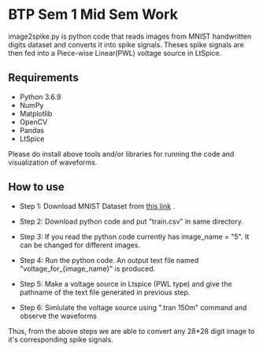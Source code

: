 # BTP Sem 1 Mid Sem Work

image2spike.py is python code that reads images from MNIST handwritten digits dataset and converts it into spike signals. Theses spike signals are then fed into a Piece-wise Linear(PWL) voltage source in LtSpice.

## Requirements

* Python 3.6.9
* NumPy
* Matplotlib
* OpenCV
* Pandas
* LtSpice

Please do install above tools and/or libraries for running the code and visualization of waveforms.

## How to use

* Step 1:
    Download MNIST Dataset from [this link](https://www.kaggle.com/c/digit-recognizer/data) .

* Step 2:
    Download python code and put "train.csv" in same directory.

* Step 3:
    If you read the python code currently has image_name = "5". It can be changed for different images.

* Step 4:
    Run the python code. An output text file named "voltage_for_{image_name}" is produced.

* Step 5:
    Make a voltage source in Ltspice (PWL type) and give the pathname of the text file generated in previous step.

* Step 6:
    Simlulate the voltage source using ".tran 150m" command and observe the waveforms

Thus, from the above steps we are able to convert any 28*28 digit image to it's corresponding spike signals. 
